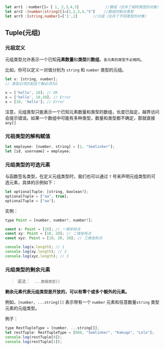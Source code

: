 ```ts
let arr1 ：number[]= [ 1, 2,3,4,5]            //数组（合并了相同类型的对象）
let arr2 :(number|string)[]=[1,2,3,4,"5"]    //数组的联合类型
let arr3 :[string,number]=['1',2]       //元组（合并了不同类型的对象）
```

## Tuple(元组)

### 元祖定义

元组类型允许表示一个已知**元素数量**和**类型**的**数组**，`各元素的类型不必相同`。

 比如，你可以定义一对值分别为 `string` 和 `number` 类型的元组。

```js
let x: [string, number]; 
// 类型必须匹配且个数必须为2

x = ['hello', 10]; // OK 
x = ['hello', 10,10]; // Error 
x = [10, 'hello']; // Error
```

注意，元组类型只能表示一个已知元素数量和类型的数组，长度已指定，越界访问会提示错误。如果一个数组中可能有多种类型，数量和类型都不确定，那就直接`any[]`

### 元祖类型的解构赋值

```js
let employee: [number, string] = [1, "Semlinker"];
let [id, username] = employee;
```

### 元组类型的可选元素

与函数签名类型，在定义元组类型时，我们也可以通过 `?` 号来声明元组类型的可选元素，具体的示例如下：

```js
let optionalTuple: [string, boolean?];
optionalTuple = ["aa", true];
optionalTuple = ["aa"];
```

实例：

```js
type Point = [number, number?, number?];

const x: Point = [10]; // 一维坐标点
const xy: Point = [10, 20]; // 二维坐标点
const xyz: Point = [10, 20, 10]; // 三维坐标点

console.log(x.length); // 1
console.log(xy.length); // 2
console.log(xyz.length); // 3
```

### 元组类型的剩余元素

> 语法：`  ...数据类型[]`

**剩余元素代表元组类型是开放的，可以有零个或多个额外的元素。** 

例如，`[number, ...string[]]` 表示带有一个 `number` 元素和任意数量`string` 类型元素的元组类型。

例子：

```js
type RestTupleType = [number, ...string[]];
let restTuple: RestTupleType = [666, "Semlinker", "Kakuqo", "Lolo"];
console.log(restTuple[0]);
console.log(restTuple[1]);
```